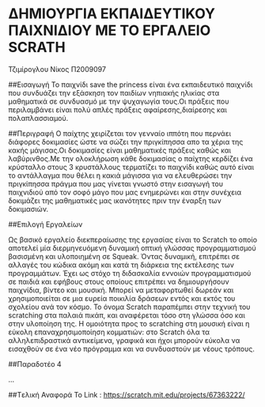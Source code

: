 ﻿# ΔΗΜΙΟΥΡΓΙΑ ΕΚΠΑΙΔΕΥΤΙΚΟΥ ΠΑΙΧΝΙΔΙΟΥ ΜΕ ΤΟ ΕΡΓΑΛΕΙΟ SCRATH
Τζιμίρογλου Νίκος
Π2009097

##Εισαγωγή
Το παιχνίδι save the princess είναι ένα εκπαιδευτικό παιχνίδι που συνδυάζει την εξάσκηση τον παιδίων νηπιακής ηλικίας στα μαθηματικά σε συνδυασμό με την ψυχαγωγία τους.Οι πράξεις που περιλαμβάνει είναι πολύ απλές πράξεις αφαίρεσης,διαίρεσης και πολαπλασσιαμού.

##Περιγραφή
Ο παίχτης χειρίζεται τον γενναίο ιππότη που περνάει διάφορες δοκιμασίες ώστε να σώζει την πριγκίπησσα απο τα χέρια της κακής μάγισας.Οι δοκιμασίες είναι μαθηματικές πράξεις καθώς και λαβύρινθος.Με την ολοκλήρωση κάθε δοκιμασίας ο παίχτης κερδίζει ένα κρύσταλλο στους 3 κρυστάλλους τερματίζει το παιχνίδι καθώς αυτό είναι το αντάλλαγμα που θέλει η κακιά μάγισσα για να ελευθερώσει την πριγκίπησσα πράγμα που μας γίνεται γνωστό στην εισαγωγή του παιχνιδιού από τον σοφό μάγο που μας ενημερώνει και στην συνέχεια δοκιμάζει της μαθηματικές μας ικανότητες πριν την έναρξη των δοκιμασιών.

##Επιλογή Εργαλείων

Ως βασικό εργαλείο διεκπεραίωσης της εργασίας είναι το Scratch το οποίο αποτελεί μία διερμηνευόμενη δυναμική οπτική γλώσσας προγραμματισμού βασισμένη και υλοποιημένη σε Squeak. Όντας δυναμική, επιτρέπει σε αλλαγές του κώδικα ακόμη και κατά τη διάρκεια της εκτέλεσης των προγραμμάτων. Έχει ως στόχο τη διδασκαλία εννοιών προγραμματισμού σε παιδιά και εφήβους στους οποίους επιτρέπει να δημιουργήσουν παιχνίδια, βίντεο και μουσική. Μπορεί να μεταφορτωθεί δωρεάν και χρησιμοποιείται σε μια ευρεία ποικιλία δράσεων εντός και εκτός του σχολείου ανά τον κόσμο. Το όνομα Scratch παραπέμπει στην τεχνική του scratching στα παλαιά πικάπ, και αναφέρεται τόσο στη γλώσσα όσο και στην υλοποίηση της. Η ομοιότητα προς το scratching στη μουσική είναι η εύκολη επαναχρησιμοποίηση κομματιών: στο Scratch όλα τα αλληλεπιδραστικά αντικείμενα, γραφικά και ήχοι μπορούν εύκολα να εισαχθούν σε ένα νέο πρόγραμμα και να συνδυαστούν με νέους τρόπους.

##Παραδοτέο 4

...

##Tελική Αναφορά
Το Link : https://scratch.mit.edu/projects/67363222/
